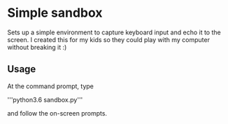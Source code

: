 # Simple sandbox

Sets up a simple environment to capture keyboard input and echo it to the screen. I created this for my kids so they could play with my computer without breaking it :)

## Usage
At the command prompt, type

'''python3.6 sandbox.py'''

and follow the on-screen prompts.